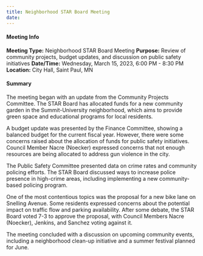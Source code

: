 ```yaml
---
title: Neighborhood STAR Board Meeting
date: 
---
```

#### Meeting Info
**Meeting Type:** Neighborhood STAR Board Meeting
**Purpose:** Review of community projects, budget updates, and discussion on public safety initiatives
**Date/Time:** Wednesday, March 15, 2023, 6:00 PM - 8:30 PM
**Location:** City Hall, Saint Paul, MN

#### Summary
The meeting began with an update from the Community Projects Committee. The STAR Board has allocated funds for a new community garden in the Summit-University neighborhood, which aims to provide green space and educational programs for local residents.

A budget update was presented by the Finance Committee, showing a balanced budget for the current fiscal year. However, there were some concerns raised about the allocation of funds for public safety initiatives. Council Member Nacre (Noecker) expressed concerns that not enough resources are being allocated to address gun violence in the city.

The Public Safety Committee presented data on crime rates and community policing efforts. The STAR Board discussed ways to increase police presence in high-crime areas, including implementing a new community-based policing program.

One of the most contentious topics was the proposal for a new bike lane on Snelling Avenue. Some residents expressed concerns about the potential impact on traffic flow and parking availability. After some debate, the STAR Board voted 7-3 to approve the proposal, with Council Members Nacre (Noecker), Jenkins, and Sanchez voting against it.

The meeting concluded with a discussion on upcoming community events, including a neighborhood clean-up initiative and a summer festival planned for June.

